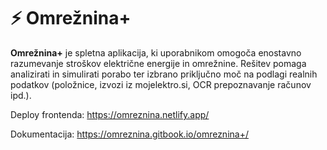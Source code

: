 # ⚡ Omrežnina+

**Omrežnina+** je spletna aplikacija, ki uporabnikom omogoča enostavno razumevanje stroškov električne energije in omrežnine. Rešitev pomaga analizirati in simulirati porabo ter izbrano priključno moč na podlagi realnih podatkov (položnice, izvozi iz mojelektro.si, OCR prepoznavanje računov ipd.).

Deploy frontenda: https://omreznina.netlify.app/

Dokumentacija: https://omreznina.gitbook.io/omreznina+/
